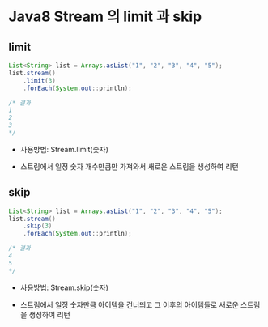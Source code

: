 # Java8 Stream 의 limit 과 skip

## limit

```Java
List<String> list = Arrays.asList("1", "2", "3", "4", "5");
list.stream()
    .limit(3)
    .forEach(System.out::println);

/* 결과
1
2
3
*/
```

- 사용방법: Stream.limit(숫자)

- 스트림에서 일정 숫자 개수만큼만 가져와서 새로운 스트림을 생성하여 리턴

## skip

```Java
List<String> list = Arrays.asList("1", "2", "3", "4", "5");
list.stream()
    .skip(3)
    .forEach(System.out::println);

/* 결과
4
5
*/
```

- 사용방법: Stream.skip(숫자)

- 스트림에서 일정 숫자만큼 아이템을 건너띄고 그 이후의 아이템들로 새로운 스트림을 생성하여 리턴